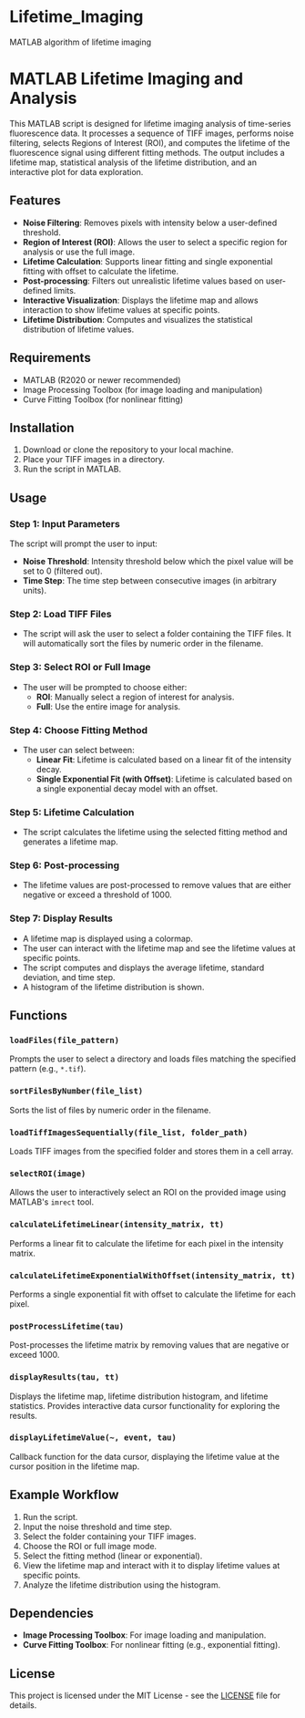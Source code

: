 # Lifetime_Imaging
MATLAB algorithm of lifetime imaging

# MATLAB Lifetime Imaging and Analysis

This MATLAB script is designed for lifetime imaging analysis of time-series fluorescence data. It processes a sequence of TIFF images, performs noise filtering, selects Regions of Interest (ROI), and computes the lifetime of the fluorescence signal using different fitting methods. The output includes a lifetime map, statistical analysis of the lifetime distribution, and an interactive plot for data exploration.

## Features
- **Noise Filtering**: Removes pixels with intensity below a user-defined threshold.
- **Region of Interest (ROI)**: Allows the user to select a specific region for analysis or use the full image.
- **Lifetime Calculation**: Supports linear fitting and single exponential fitting with offset to calculate the lifetime.
- **Post-processing**: Filters out unrealistic lifetime values based on user-defined limits.
- **Interactive Visualization**: Displays the lifetime map and allows interaction to show lifetime values at specific points.
- **Lifetime Distribution**: Computes and visualizes the statistical distribution of lifetime values.

## Requirements
- MATLAB (R2020 or newer recommended)
- Image Processing Toolbox (for image loading and manipulation)
- Curve Fitting Toolbox (for nonlinear fitting)

## Installation
1. Download or clone the repository to your local machine.
2. Place your TIFF images in a directory.
3. Run the script in MATLAB.

## Usage
### Step 1: Input Parameters
The script will prompt the user to input:
- **Noise Threshold**: Intensity threshold below which the pixel value will be set to 0 (filtered out).
- **Time Step**: The time step between consecutive images (in arbitrary units).

### Step 2: Load TIFF Files
- The script will ask the user to select a folder containing the TIFF files. It will automatically sort the files by numeric order in the filename.

### Step 3: Select ROI or Full Image
- The user will be prompted to choose either:
  - **ROI**: Manually select a region of interest for analysis.
  - **Full**: Use the entire image for analysis.

### Step 4: Choose Fitting Method
- The user can select between:
  - **Linear Fit**: Lifetime is calculated based on a linear fit of the intensity decay.
  - **Single Exponential Fit (with Offset)**: Lifetime is calculated based on a single exponential decay model with an offset.

### Step 5: Lifetime Calculation
- The script calculates the lifetime using the selected fitting method and generates a lifetime map.

### Step 6: Post-processing
- The lifetime values are post-processed to remove values that are either negative or exceed a threshold of 1000.

### Step 7: Display Results
- A lifetime map is displayed using a colormap.
- The user can interact with the lifetime map and see the lifetime values at specific points.
- The script computes and displays the average lifetime, standard deviation, and time step.
- A histogram of the lifetime distribution is shown.

## Functions
### `loadFiles(file_pattern)`
Prompts the user to select a directory and loads files matching the specified pattern (e.g., `*.tif`).

### `sortFilesByNumber(file_list)`
Sorts the list of files by numeric order in the filename.

### `loadTiffImagesSequentially(file_list, folder_path)`
Loads TIFF images from the specified folder and stores them in a cell array.

### `selectROI(image)`
Allows the user to interactively select an ROI on the provided image using MATLAB's `imrect` tool.

### `calculateLifetimeLinear(intensity_matrix, tt)`
Performs a linear fit to calculate the lifetime for each pixel in the intensity matrix.

### `calculateLifetimeExponentialWithOffset(intensity_matrix, tt)`
Performs a single exponential fit with offset to calculate the lifetime for each pixel.

### `postProcessLifetime(tau)`
Post-processes the lifetime matrix by removing values that are negative or exceed 1000.

### `displayResults(tau, tt)`
Displays the lifetime map, lifetime distribution histogram, and lifetime statistics. Provides interactive data cursor functionality for exploring the results.

### `displayLifetimeValue(~, event, tau)`
Callback function for the data cursor, displaying the lifetime value at the cursor position in the lifetime map.

## Example Workflow
1. Run the script.
2. Input the noise threshold and time step.
3. Select the folder containing your TIFF images.
4. Choose the ROI or full image mode.
5. Select the fitting method (linear or exponential).
6. View the lifetime map and interact with it to display lifetime values at specific points.
7. Analyze the lifetime distribution using the histogram.

## Dependencies
- **Image Processing Toolbox**: For image loading and manipulation.
- **Curve Fitting Toolbox**: For nonlinear fitting (e.g., exponential fitting).

## License
This project is licensed under the MIT License - see the [LICENSE](LICENSE) file for details.

